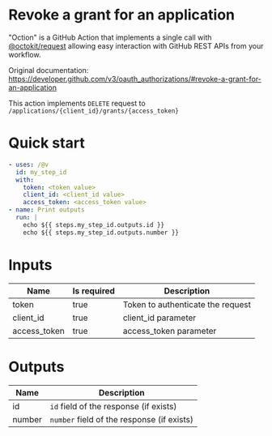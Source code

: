 # Revoke a grant for an application

"Oction" is a GitHub Action that implements a single call with 
[@octokit/request](https://www.npmjs.com/package/@octokit/request)
allowing easy interaction with GitHub REST APIs from your workflow.

Original documentation: https://developer.github.com/v3/oauth_authorizations/#revoke-a-grant-for-an-application

This action implements `DELETE` request to `/applications/{client_id}/grants/{access_token}`


# Quick start

```yaml
- uses: /@v
  id: my_step_id
  with:
    token: <token value>
    client_id: <client_id value>
    access_token: <access_token value>
- name: Print outputs
  run: |
    echo ${{ steps.my_step_id.outputs.id }}
    echo ${{ steps.my_step_id.outputs.number }}
```


# Inputs

| Name | Is required | Description |
|---|---|---|
|token|true|Token to authenticate the request
|client_id|true|client_id parameter
|access_token|true|access_token parameter

# Outputs

| Name | Description |
|---|---|
|id|`id` field of the response (if exists)|
|number|`number` field of the response (if exists)|

